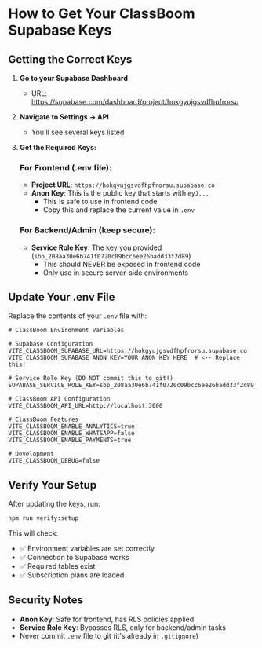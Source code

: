 # How to Get Your ClassBoom Supabase Keys

## Getting the Correct Keys

1. **Go to your Supabase Dashboard**
   - URL: https://supabase.com/dashboard/project/hokgyujgsvdfhpfrorsu

2. **Navigate to Settings → API**
   - You'll see several keys listed

3. **Get the Required Keys:**
   
   ### For Frontend (.env file):
   - **Project URL**: `https://hokgyujgsvdfhpfrorsu.supabase.co`
   - **Anon Key**: This is the public key that starts with `eyJ...`
     - This is safe to use in frontend code
     - Copy this and replace the current value in `.env`

   ### For Backend/Admin (keep secure):
   - **Service Role Key**: The key you provided (`sbp_208aa30e6b741f0720c09bcc6ee26badd33f2d89`)
     - This should NEVER be exposed in frontend code
     - Only use in secure server-side environments

## Update Your .env File

Replace the contents of your `.env` file with:

```env
# ClassBoom Environment Variables

# Supabase Configuration
VITE_CLASSBOOM_SUPABASE_URL=https://hokgyujgsvdfhpfrorsu.supabase.co
VITE_CLASSBOOM_SUPABASE_ANON_KEY=YOUR_ANON_KEY_HERE  # <-- Replace this!

# Service Role Key (DO NOT commit this to git!)
SUPABASE_SERVICE_ROLE_KEY=sbp_208aa30e6b741f0720c09bcc6ee26badd33f2d89

# ClassBoom API Configuration
VITE_CLASSBOOM_API_URL=http://localhost:3000

# ClassBoom Features
VITE_CLASSBOOM_ENABLE_ANALYTICS=true
VITE_CLASSBOOM_ENABLE_WHATSAPP=false
VITE_CLASSBOOM_ENABLE_PAYMENTS=true

# Development
VITE_CLASSBOOM_DEBUG=false
```

## Verify Your Setup

After updating the keys, run:

```bash
npm run verify:setup
```

This will check:
- ✅ Environment variables are set correctly
- ✅ Connection to Supabase works
- ✅ Required tables exist
- ✅ Subscription plans are loaded

## Security Notes

- **Anon Key**: Safe for frontend, has RLS policies applied
- **Service Role Key**: Bypasses RLS, only for backend/admin tasks
- Never commit `.env` file to git (it's already in `.gitignore`)